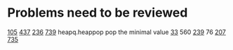 # Problems need to be reviewed
[105](https://leetcode.com/problems/construct-binary-tree-from-preorder-and-inorder-traversal/)
[437](https://leetcode.com/problems/path-sum-iii/description/)
[236](https://leetcode.com/problems/lowest-common-ancestor-of-a-binary-tree/)
[739](https://leetcode.com/problems/daily-temperatures/)
heapq.heappop pop the minimal value
[33](https://leetcode.com/problems/search-in-rotated-sorted-array/description/)
560
[239](https://leetcode.com/problems/sliding-window-maximum/description/)
76
[207](https://leetcode.com/problems/course-schedule/)
[735](https://leetcode.com/problems/asteroid-collision/description/)